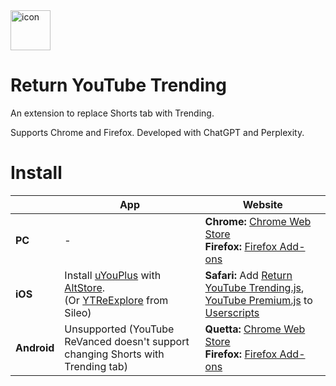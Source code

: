 <img width="64" height="64" alt="icon" src="https://github.com/user-attachments/assets/589a3b9e-a8ce-4ccb-b0dd-b8fec04eb2e5" />


# Return YouTube Trending

An extension to replace Shorts tab with Trending. 

Supports Chrome and Firefox. Developed with ChatGPT and Perplexity.

# Install
|  |    App | Website |
|---|---|---|
| **PC** | - | **Chrome:** [Chrome Web Store](https://chromewebstore.google.com/detail/return-youtube-trending/apcbkpnopnnjaegbhnmcimmnlmmbolai)<br>**Firefox:** [Firefox Add-ons](https://addons.mozilla.org/firefox/addon/return-youtube-trending/) |
| **iOS** | Install [uYouPlus](https://github.com/qnblackcat/uYouPlus) with [AltStore](https://altstore.io/).<br>(Or [YTReExplore](https://www.ios-repo-updates.com/repository/poomsmart/package/com.ps.ytreexplore/) from Sileo) | **Safari:** Add [Return YouTube Trending.js](https://raw.githubusercontent.com/Dr-Sauce/ReturnYouTubeTrending/refs/heads/main/Return%20YouTube%20Trending.js), [YouTube Premium.js](https://raw.githubusercontent.com/Dr-Sauce/ReturnYouTubeTrending/refs/heads/main/YouTube%20Premium.js) to [Userscripts](https://apps.apple.com/app/userscripts/id1463298887) |
| **Android** | Unsupported (YouTube ReVanced doesn't support changing Shorts with Trending tab) | **Quetta:** [Chrome Web Store](https://chromewebstore.google.com/detail/return-youtube-trending/apcbkpnopnnjaegbhnmcimmnlmmbolai)<br>**Firefox:** [Firefox Add-ons](https://addons.mozilla.org/firefox/addon/return-youtube-trending/) |
